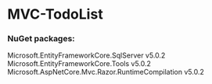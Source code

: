 # MVC-TodoList
### NuGet packages:
Microsoft.EntityFrameworkCore.SqlServer v5.0.2
Microsoft.EntityFrameworkCore.Tools v5.0.2
Microsoft.AspNetCore.Mvc.Razor.RuntimeCompilation v5.0.2
